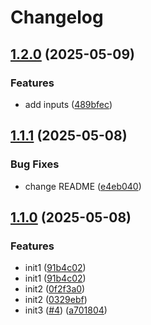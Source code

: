 # Changelog

## [1.2.0](https://github.com/liulirun/googleapi-please-release/compare/v1.1.1...v1.2.0) (2025-05-09)


### Features

* add inputs ([489bfec](https://github.com/liulirun/googleapi-please-release/commit/489bfecb167a3eaaf91f2ebbc83d7e6ce4f315fb))

## [1.1.1](https://github.com/liulirun/googleapi-please-release/compare/v1.1.0...v1.1.1) (2025-05-08)


### Bug Fixes

* change README ([e4eb040](https://github.com/liulirun/googleapi-please-release/commit/e4eb040e086a98ed4c94c6b853026762aa8d58e1))

## [1.1.0](https://github.com/liulirun/googleapi-please-release/compare/v1.0.0...v1.1.0) (2025-05-08)


### Features

* init1 ([91b4c02](https://github.com/liulirun/googleapi-please-release/commit/91b4c02eec411d67d98d6d9e66f737d6855f36ea))
* init1 ([91b4c02](https://github.com/liulirun/googleapi-please-release/commit/91b4c02eec411d67d98d6d9e66f737d6855f36ea))
* init2 ([0f2f3a0](https://github.com/liulirun/googleapi-please-release/commit/0f2f3a063d949c47afe9f266e34193dd455a9ad3))
* init2 ([0329ebf](https://github.com/liulirun/googleapi-please-release/commit/0329ebf9f548876b9079c24367a3d4f4db161394))
* init3 ([#4](https://github.com/liulirun/googleapi-please-release/issues/4)) ([a701804](https://github.com/liulirun/googleapi-please-release/commit/a701804fbcd794fd7f1b210a2bbdfd1f615b1031))
